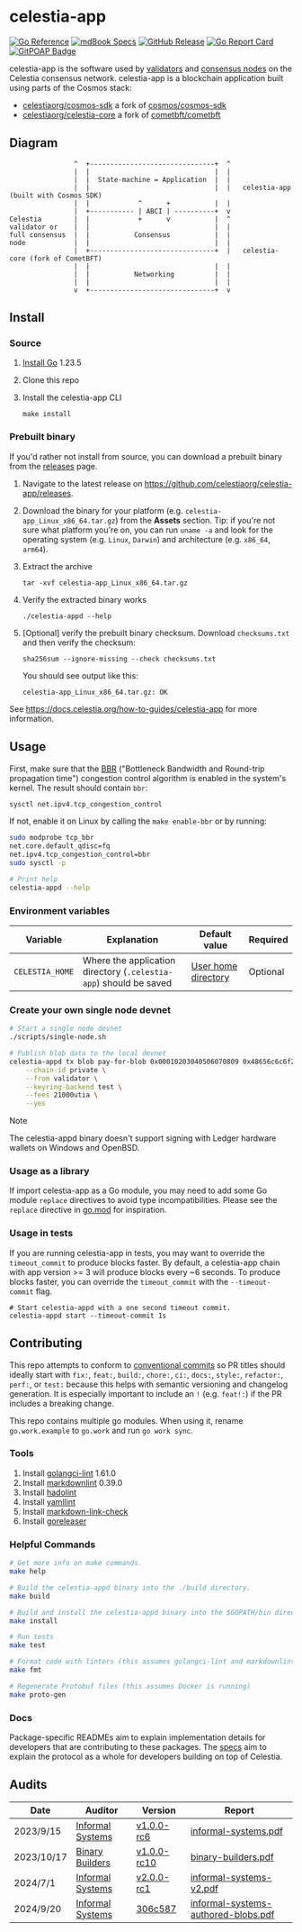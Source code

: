 # celestia-app

[![Go Reference](https://img.shields.io/badge/godoc-reference-blue.svg)](https://pkg.go.dev/github.com/celestiaorg/celestia-app)
[![mdBook Specs](https://img.shields.io/badge/mdBook-specs-blue)](https://celestiaorg.github.io/celestia-app/)
[![GitHub Release](https://img.shields.io/github/v/release/celestiaorg/celestia-app)](https://github.com/celestiaorg/celestia-app/releases/latest)
[![Go Report Card](https://goreportcard.com/badge/github.com/celestiaorg/celestia-app)](https://goreportcard.com/report/github.com/celestiaorg/celestia-app)
[![GitPOAP Badge](https://public-api.gitpoap.io/v1/repo/celestiaorg/celestia-app/badge)](https://www.gitpoap.io/gh/celestiaorg/celestia-app)

celestia-app is the software used by [validators](https://docs.celestia.org/how-to-guides/validator-node) and [consensus nodes](https://docs.celestia.org/how-to-guides/consensus-node) on the Celestia consensus network. celestia-app is a blockchain application built using parts of the Cosmos stack:

- [celestiaorg/cosmos-sdk](https://github.com/celestiaorg/cosmos-sdk) a fork of [cosmos/cosmos-sdk](https://github.com/cosmos/cosmos-sdk)
- [celestiaorg/celestia-core](https://github.com/celestiaorg/celestia-core) a fork of [cometbft/cometbft](https://github.com/cometbft/cometbft)

## Diagram

```ascii
                ^  +-------------------------------+  ^
                |  |                               |  |
                |  |  State-machine = Application  |  |
                |  |                               |  |   celestia-app (built with Cosmos SDK)
                |  |            ^      +           |  |
                |  +----------- | ABCI | ----------+  v
Celestia        |  |            +      v           |  ^
validator or    |  |                               |  |
full consensus  |  |           Consensus           |  |
node            |  |                               |  |
                |  +-------------------------------+  |   celestia-core (fork of CometBFT)
                |  |                               |  |
                |  |           Networking          |  |
                |  |                               |  |
                v  +-------------------------------+  v
```

## Install

### Source

1. [Install Go](https://go.dev/doc/install) 1.23.5
1. Clone this repo
1. Install the celestia-app CLI

    ```shell
    make install
    ```

### Prebuilt binary

If you'd rather not install from source, you can download a prebuilt binary from the [releases](https://github.com/celestiaorg/celestia-app/releases) page.

1. Navigate to the latest release on <https://github.com/celestiaorg/celestia-app/releases>.
1. Download the binary for your platform (e.g. `celestia-app_Linux_x86_64.tar.gz`) from the **Assets** section. Tip: if you're not sure what platform you're on, you can run `uname -a` and look for the operating system (e.g. `Linux`, `Darwin`) and architecture (e.g. `x86_64`, `arm64`).
1. Extract the archive

    ```shell
    tar -xvf celestia-app_Linux_x86_64.tar.gz
    ```

1. Verify the extracted binary works

    ```shell
    ./celestia-appd --help
    ```

1. [Optional] verify the prebuilt binary checksum. Download `checksums.txt` and then verify the checksum:

    ```shell
    sha256sum --ignore-missing --check checksums.txt
    ```

    You should see output like this:

    ```shell
    celestia-app_Linux_x86_64.tar.gz: OK
    ```

See <https://docs.celestia.org/how-to-guides/celestia-app> for more information.

## Usage

First, make sure that the [BBR](https://www.ietf.org/archive/id/draft-cardwell-iccrg-bbr-congestion-control-01.html) ("Bottleneck Bandwidth and Round-trip propagation time") congestion control algorithm is enabled in the
system's kernel. The result should contain `bbr`:

```sh
sysctl net.ipv4.tcp_congestion_control
```

If not, enable it on Linux by calling the `make enable-bbr` or by running:

```sh
sudo modprobe tcp_bbr
net.core.default_qdisc=fq
net.ipv4.tcp_congestion_control=bbr
sudo sysctl -p
```

```sh
# Print help
celestia-appd --help
```

### Environment variables

| Variable        | Explanation                                                       | Default value                                            | Required |
|-----------------|-------------------------------------------------------------------|----------------------------------------------------------|----------|
| `CELESTIA_HOME` | Where the application directory (`.celestia-app`) should be saved | [User home directory](https://pkg.go.dev/os#UserHomeDir) | Optional |

### Create your own single node devnet

```sh
# Start a single node devnet
./scripts/single-node.sh

# Publish blob data to the local devnet
celestia-appd tx blob pay-for-blob 0x00010203040506070809 0x48656c6c6f2c20576f726c6421 \
	--chain-id private \
	--from validator \
	--keyring-backend test \
	--fees 21000utia \
	--yes
```

> [!NOTE]
> The celestia-appd binary doesn't support signing with Ledger hardware wallets on Windows and OpenBSD.

### Usage as a library

If import celestia-app as a Go module, you may need to add some Go module `replace` directives to avoid type incompatibilities. Please see the `replace` directive in [go.mod](./go.mod) for inspiration.

### Usage in tests

If you are running celestia-app in tests, you may want to override the `timeout_commit` to produce blocks faster. By default, a celestia-app chain with app version >= 3 will produce blocks every ~6 seconds. To produce blocks faster, you can override the `timeout_commit` with the `--timeout-commit` flag.

```shell
# Start celestia-appd with a one second timeout commit.
celestia-appd start --timeout-commit 1s
```

## Contributing

This repo attempts to conform to [conventional commits](https://www.conventionalcommits.org/en/v1.0.0/) so PR titles should ideally start with `fix:`, `feat:`, `build:`, `chore:`, `ci:`, `docs:`, `style:`, `refactor:`, `perf:`, or `test:` because this helps with semantic versioning and changelog generation. It is especially important to include an `!` (e.g. `feat!:`) if the PR includes a breaking change.

This repo contains multiple go modules. When using it, rename `go.work.example` to `go.work` and run `go work sync`.

### Tools

1. Install [golangci-lint](https://golangci-lint.run/welcome/install) 1.61.0
1. Install [markdownlint](https://github.com/DavidAnson/markdownlint) 0.39.0
1. Install [hadolint](https://github.com/hadolint/hadolint)
1. Install [yamllint](https://yamllint.readthedocs.io/en/stable/quickstart.html)
1. Install [markdown-link-check](https://github.com/tcort/markdown-link-check)
1. Install [goreleaser](https://goreleaser.com/install/)

### Helpful Commands

```sh
# Get more info on make commands.
make help

# Build the celestia-appd binary into the ./build directory.
make build

# Build and install the celestia-appd binary into the $GOPATH/bin directory.
make install

# Run tests
make test

# Format code with linters (this assumes golangci-lint and markdownlint are installed)
make fmt

# Regenerate Protobuf files (this assumes Docker is running)
make proto-gen
```

### Docs

Package-specific READMEs aim to explain implementation details for developers that are contributing to these packages. The [specs](https://celestiaorg.github.io/celestia-app/) aim to explain the protocol as a whole for developers building on top of Celestia.

## Audits

| Date       | Auditor                                       | Version                                                                                                | Report                                                                                |
|------------|-----------------------------------------------|--------------------------------------------------------------------------------------------------------|---------------------------------------------------------------------------------------|
| 2023/9/15  | [Informal Systems](https://informal.systems/) | [v1.0.0-rc6](https://github.com/celestiaorg/celestia-app/releases/tag/v1.0.0-rc6)                      | [informal-systems.pdf](docs/audit/informal-systems.pdf)                               |
| 2023/10/17 | [Binary Builders](https://binary.builders/)   | [v1.0.0-rc10](https://github.com/celestiaorg/celestia-app/releases/tag/v1.0.0-rc10)                    | [binary-builders.pdf](docs/audit/binary-builders.pdf)                                 |
| 2024/7/1   | [Informal Systems](https://informal.systems/) | [v2.0.0-rc1](https://github.com/celestiaorg/celestia-app/releases/tag/v2.0.0-rc1)                      | [informal-systems-v2.pdf](docs/audit/informal-systems-v2.pdf)                         |
| 2024/9/20  | [Informal Systems](https://informal.systems/) | [306c587](https://github.com/celestiaorg/celestia-app/commit/306c58745d135d31c3777a1af2f58d50adbd32c8) | [informal-systems-authored-blobs.pdf](docs/audit/informal-systems-authored-blobs.pdf) |
